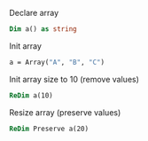 Declare array
```vb
Dim a() as string
```
 
Init array
```vb
a = Array("A", "B", "C")
```

Init array size to 10 (remove values)
```vb
ReDim a(10)
```

Resize array (preserve values)
```vb
ReDim Preserve a(20)
```
